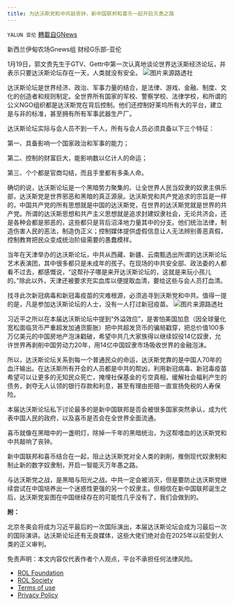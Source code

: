 ```yaml
---
title: 为达沃斯党和中共敲丧钟，新中国联邦和喜币一起开启灭愚之路
---
```

`YALUN 亚伦` [轉載自GNews](https://gnews.org/zh-hans/1882246/)

新西兰伊甸农场Gnews组 财经G乐部-亚伦

1月19日，郭文贵先生于GTV、Gettr中第一次认真地谈论世界达沃斯经济论坛，并表示只要达沃斯论坛存在一天，人类就没有安全。
![](https://assets.gnews.org/wp-content/uploads/2022/01/59501130_401.jpg)图片来源路透社


达沃斯论坛是世界经济、政治、军事力量的结合，是法律、游戏、金融、制度、文化的创造者和规则制定。全世界所有国家的军校、警察学校、法律学校，和所谓的公义NGO组织都是达沃斯党在背后控制。他们还控制好莱坞所有大的平台，建立是与非的标准，甚至拥有所有军事武器生产厂。

达沃斯论坛实际与会人员不到一千人，所有与会人员必须具备以下三个特征：

第一、具备影响一个国家政治和军事的能力；

第二、控制的财富巨大，能影响数以亿计人的命运；

第三、个个都是官商勾结，而且手里都有多条人命。

确切的说，达沃斯论坛是一个黑暗势力聚集的、让全世界人民当奴隶的奴隶主俱乐部，达沃斯党是世界邪恶和黑暗的真正源泉。达沃斯党和共产党追求的宗旨是一样的，中国共产党的所有思想就是中国的达沃斯党，在世界的达沃斯党就是世界的共产党。所谓的达沃斯思想和共产主义思想就是追求封建奴隶社会，无论共济会，还是各种会都是邪恶的，这些都只是背后沼泽地力量其中的分支。他们统治法律，制造伤害人民的恶法，制造伪正义；控制媒体提供虚假信息让人无法辨别善恶真假，控制教育把民众变成统治阶级需要的愚蠢模样。

当年在天津举办的达沃斯论坛，中共从西藏、新疆、云南甄选出所谓的达沃斯论坛艺术表演团，其中很多都只是未成年的孩子。在现场的中共安全部、政法委的人都看不过去，都感慨说，“这帮孙子哪是来开达沃斯论坛的，这就是来玩小孩儿的。”除此以外，天津还被要求充实血库以便提取血清，要给这些与会人员打血清。

找寻此次新冠病毒和新冠毒疫苗的灾难根源，必须追寻到沃斯党和中共。值得一提的是，凡是参加达沃斯论坛的人士，没有一人打过新冠疫苗。
![](https://assets.gnews.org/wp-content/uploads/2022/01/ezgif.com-gif-maker-1-1.jpg)图片来源路透社


习近平之所以在本届达沃斯论坛中提到“外溢效应”，是害怕美国加息（因全球量化宽松面临货币严重超发加通货膨胀）把中共超发货币的骗局戳穿，把总价值100多万亿美元的中国房地产泡沫戳破，希望中共几大家族得以继续奴役14亿奴隶，允许世界再剥削中国劳动力20年，用14亿中国奴隶市场吸收世界的金融泡沫。

所以，达沃斯论坛关系到每一个普通民众的命运，达沃斯党靠的是中国人70年的血汗输出。在达沃斯所有开会的人员都是中共的帮凶，利用新冠病毒、新冠毒疫苗希望可以让更多的无知民众死亡，掩埋社保基金的亏空真相，缓解社会福利产生的债务，剥夺无人认领的银行存款和利息，甚至有理由拒赔一直宣扬免税的人寿保险。

本届达沃斯论坛私下讨论最多的是新中国联邦是否会被很多国家突然承认，成为代表中国人民的政府，以及喜币是否会在全世界全面流通。

喜币就像在黑暗中的一盏明灯，除掉一千年的黑暗统治，为这帮嗜血的达沃斯党和中共敲响了丧钟。

新中国联邦和喜币结合在一起，阻止达沃斯党对全人类的剥削，推倒现代奴隶制和制止新的数字奴隶制，开启一智能灭万年愚之路。

与达沃斯党之战，是黑暗与阳光之战。中共一定会被消灭，但是要防止达沃斯党继续尝试在中国培养出一个迷惑性更强的另一个奴隶主。但相信在新中国联邦诞生之后，达沃斯党妄图在中国继续存在的可能性几乎没有了，我们会做到的。

**附：**

北京冬奥会将成为习近平最后的一次国际演出，本届达沃斯论坛会成为习最后一次的国际演讲。达沃斯论坛还有无良媒体，这些大佬们绝对会在2025年以前受到人类的正义审判。

 

免责声明：本文内容仅代表作者个人观点，平台不承担任何法律风险。

- [ROL Foundation](https://rolfoundation.org/)
- [ROL Society](https://rolsociety.org/)
- [Terms of use](https://gnews.org/terms-of-use-3/)
- [Privacy Policy](https://gnews.org/privacy-policy/)
